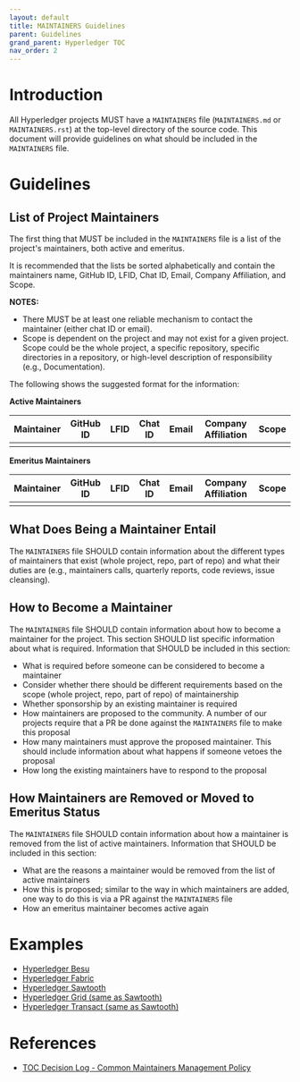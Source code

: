 ```yaml
---
layout: default
title: MAINTAINERS Guidelines
parent: Guidelines
grand_parent: Hyperledger TOC
nav_order: 2
---
```

[//]: # (SPDX-License-Identifier: CC-BY-4.0)
# Introduction
All Hyperledger projects MUST have a `MAINTAINERS` file (`MAINTAINERS.md` or `MAINTAINERS.rst`) at the top-level directory of the source code. This document will provide guidelines on what should be included in the `MAINTAINERS` file.

# Guidelines
## List of Project Maintainers
The first thing that MUST be included in the `MAINTAINERS` file is a list of the project's maintainers, both active and emeritus.

It is recommended that the lists be sorted alphabetically and contain the maintainers name, GitHub ID, LFID, Chat ID, Email, Company Affiliation, and Scope.

**NOTES:**
* There MUST be at least one reliable mechanism to contact the maintainer (either chat ID or email).
* Scope is dependent on the project and may not exist for a given project. Scope could be the whole project, a specific repository, specific directories in a repository, or high-level description of responsibility (e.g., Documentation).

The following shows the suggested format for the information:

**Active Maintainers**

| Maintainer | GitHub ID | LFID | Chat ID | Email | Company Affiliation | Scope |
| ---------- | --------- | ---- | ------- | ----- | ------------------- | ----- |
|            |           |      |         |       |                     |       |

**Emeritus Maintainers**

| Maintainer | GitHub ID | LFID | Chat ID | Email | Company Affiliation | Scope |
| ---------- | --------- | ---- | ------- | ----- | ------------------- | ----- |
|            |           |      |         |       |                     |       |

## What Does Being a Maintainer Entail
The `MAINTAINERS` file SHOULD contain information about the different types of maintainers that exist (whole project, repo, part of repo) and what their duties are (e.g., maintainers calls, quarterly reports, code reviews, issue cleansing).

## How to Become a Maintainer
The `MAINTAINERS` file SHOULD contain information about how to become a maintainer for the project. This section SHOULD list specific information about what is required. Information that SHOULD be included in this section:

* What is required before someone can be considered to become a maintainer
* Consider whether there should be different requirements based on the scope (whole project, repo, part of repo) of maintainership
* Whether sponsorship by an existing maintainer is required
* How maintainers are proposed to the community. A number of our projects require that a PR be done against the `MAINTAINERS` file to make this proposal
* How many maintainers must approve the proposed maintainer. This should include information about what happens if someone vetoes the proposal
* How long the existing maintainers have to respond to the proposal

## How Maintainers are Removed or Moved to Emeritus Status
The `MAINTAINERS` file SHOULD contain information about how a maintainer is removed from the list of active maintainers. Information that SHOULD be included in this section:

* What are the reasons a maintainer would be removed from the list of active maintainers
* How this is proposed; similar to the way in which maintainers are added, one way to do this is via a PR against the `MAINTAINERS` file
* How an emeritus maintainer becomes active again


# Examples
* [Hyperledger Besu](https://github.com/hyperledger/besu/blob/master/MAINTAINERS.md)
* [Hyperledger Fabric](https://hyperledger-fabric.readthedocs.io/en/latest/CONTRIBUTING.html#maintainers)
* [Hyperledger Sawtooth](https://github.com/hyperledger/sawtooth-rfcs/blob/master/text/0006-sawtooth-governance.md#contributor-permission-levels)
* [Hyperledger Grid (same as Sawtooth)](https://github.com/hyperledger/grid-rfcs/blob/master/text/0008-grid-governance.md#contributor-permission-levels)
* [Hyperledger Transact (same as Sawtooth)](https://github.com/hyperledger/transact-rfcs/blob/master/text/0000-transact-governance.md#contributor-permission-levels)

# References
* [TOC Decision Log - Common Maintainers Management Policy](https://wiki.hyperledger.org/display/TSC/Common+Maintainers+management+policy)
